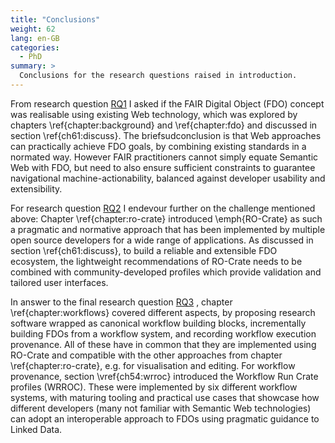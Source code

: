 ```yaml
---
title: "Conclusions"
weight: 62
lang: en-GB
categories:
  - PhD
summary: > 
  Conclusions for the research questions raised in introduction.
---
```


From research question [RQ1](../../../2022/phd/introduction/#rq1) I asked if the FAIR Digital Object (FDO) concept was realisable using existing Web technology, which was explored by chapters \ref{chapter:background} and \ref{chapter:fdo} and discussed in section \ref{ch61:discuss}. The briefsudconclusion is that Web approaches can practically achieve FDO goals, by combining existing standards in a normated way. However FAIR practitioners cannot simply equate Semantic Web with FDO, but need to also ensure sufficient constraints to guarantee navigational machine-actionability, balanced against developer usability and extensibility. 

For research question [RQ2](../../../2022/phd/introduction/#rq2)  I endevour further on the challenge mentioned above: Chapter \ref{chapter:ro-crate} introduced \emph{RO-Crate} as such a pragmatic and normative approach that has been implemented by multiple open source developers for a wide range of applications. As discussed in section \ref{ch61:discuss}, to build a reliable and extensible FDO ecosystem, the lightweight recommendations of RO-Crate needs to be combined with community-developed profiles which provide validation and tailored user interfaces.

In answer to the final research question [RQ3](../../../2022/phd/introduction/#rq3) , chapter \ref{chapter:workflows} covered different aspects, by proposing research software wrapped as canonical workflow building blocks, incrementally building FDOs from a workflow system, and recording workflow execution provenance. All of these have in common that they are implemented using RO-Crate and compatible with the other approaches from chapter \ref{chapter:ro-crate}, e.g. for visualisation and editing. For workflow provenance, section \vref{ch54:wrroc} introduced the Workflow Run Crate profiles (WRROC). These were implemented by six different workflow systems, with maturing tooling and practical use cases that showcase how different developers (many not familiar with Semantic Web technologies) can adopt an interoperable approach to FDOs using pragmatic guidance to Linked Data.